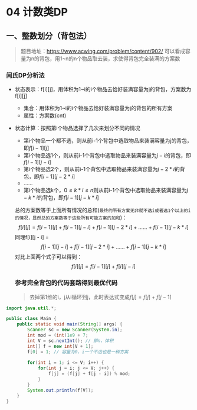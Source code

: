 # 04 计数类DP
## 一、整数划分（背包法）
> 题目地址：https://www.acwing.com/problem/content/902/ 可以看成容量为n的背包，用1~n的n个物品取去装，求使得背包完全装满的方案数

### 闫氏DP分析法
+ 状态表示：f[i][j]，用体积为1~i的i个物品去恰好装满容量为j的背包，方案数为f[i][j]
  + 集合：用体积为1~i的i个物品去恰好装满容量为j的背包的所有方案
  + 属性：方案数(cnt)

+ 状态计算：按照第i个物品选择了几次来划分不同的情况
  + 第i个物品一个都不选，则从前i-1个背包中选取物品来装满容量为j的背包，即$f[i - 1][j]$
  + 第i个物品选1个，则从前i-1个背包中选取物品来装满容量为$j - i$的背包，即$f[i - 1][j - i]$
  + 第i个物品选2个，则从前i-1个背包中选取物品来装满容量为$j - 2 * i$的背包，即$f[i - 1][j - 2 * i]$
  + ......
  + 第i个物品选k个，$0 ≤ k* i≤ n$则从前i-1个背包中选取物品来装满容量为$j - k * i$的背包，即$f[i - 1][j - k * i]$
  
  总的方案数等于上面所有情况的总和(`最终的所有方案无非就不选i或者选1个以上的i的情况，显然总的方案数等于这些所有可能方案的加和`)：
  $$f[i][j] = f[i - 1][j] + f[i - 1][j - i] + f[i - 1][j - 2 * i] + ...... + f[i - 1][j - k * i]$$
  同理f[i][j - i] = $$f[i - 1][j - i] + f[i - 1][j - 2 * i] + ...... + f[i - 1][j - k * i]$$
  对比上面两个式子可以得到：$$f[i][j] = f[i - 1][j] + f[i][j - i]$$

  ### 参考完全背包的代码套路得到最优代码
  > 去掉第1维的i，j从i循环到j，此时表达式变成$f[j] = f[j] + f[j - 1]$

```java
import java.util.*;

public class Main {
    public static void main(String[] args) {
        Scanner sc = new Scanner(System.in);
        int mod = (int)1e9 + 7;
        int V = sc.nextInt(); // 即n，体积
        int[] f = new int[V + 1];
        f[0] = 1; // 容量为0，i一个不选也是一种方案
        
        for(int i = 1; i <= V; i++) {
            for(int j = i; j <= V; j++) {
                f[j] = (f[j] + f[j - i]) % mod;
            }
        }
        System.out.println(f[V]);
    }
}
```
